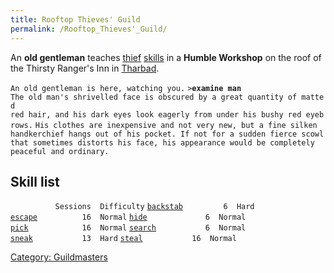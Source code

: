 ```yaml
---
title: Rooftop Thieves' Guild
permalink: /Rooftop_Thieves'_Guild/
---
```


An **old gentleman** teaches [thief](thief "wikilink")
[skills](skill "wikilink") in a **Humble Workshop** on the roof of the
Thirsty Ranger's Inn in [Tharbad](Tharbad "wikilink").

`An old gentleman is here, watching you.`
`>`**`examine man`**
`The old man's shrivelled face is obscured by a great quantity of matted`
`red hair, and his dark eyes look eagerly from under his bushy red eyebrows.`
`His clothes are inexpensive and not very new, but a fine silken`
`handkerchief hangs out of his pocket. If not for a sudden fierce scowl`
`that sometimes distorts his face, his appearance would be completely`
`peaceful and ordinary.`

## Skill list

`          Sessions  Difficulty`
[`backstab`](backstab "wikilink")`         6  Hard`
[`escape`](escape "wikilink")`          16  Normal`
[`hide`](hide "wikilink")`             6  Normal`
[`pick`](pick "wikilink")`            16  Normal`
[`search`](search "wikilink")`           6  Normal`
[`sneak`](sneak "wikilink")`           13  Hard`
[`steal`](steal "wikilink")`           16  Normal`

[Category: Guildmasters](Category:_Guildmasters "wikilink")